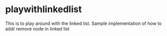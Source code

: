 playwithlinkedlist
==================
This is to play around with the linked list.
Sample implementation of how to add/ remove node in linked list
